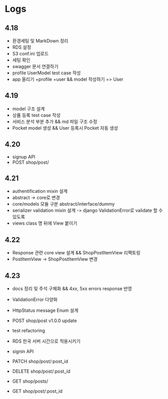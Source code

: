 # Logs

## 4.18

+ 환경세팅 및 MarkDown 정리
+ RDS 설정
+ S3 conf.ini 업로드
+ 세팅 확인
+ swagger 문서 연결하기
+ profile UserModel test case 작성
+ app 올리기 +profile +user && model 작성하기 => User

## 4.19

+ model 구조 설계
+ 상품 등록 test case 작성
+ 서비스 분석 부분 추가 && md 파일 구조 수정
+ Pocket model 생성 && User 등록시 Pocket 자동 생성

## 4.20

+ signup API
+ POST shop/post/

## 4.21

+ authentification mixin 설계
+ abstract -> core로 변경
+ core/models 모듈 구분 abstract/interface/dummy
+ serializer validation mixin 설계 -> django ValidationError로 validate 할 수 있도록
+ views class 명 뒤에 View 붙이기

## 4.22

+ Response 관련 core view 설계 && ShopPostItemView 리팩토링
+ PostItemView -> ShopPostItemView 변경

## 4.23

+ docs 정리 및 주석 구체화 && 4xx, 5xx errors response 반영
- ValidationError 다양화
- HttpStatus message Enum 설계
- POST shop/post v1.0.0 update
- test refactoring
- RDS 한국 서버 시간으로 적용시키기

- signin API
- PATCH shop/post/:post_id
- DELETE shop/post/:post_id
- GET shop/posts/
- GET shop/post/:post_id
